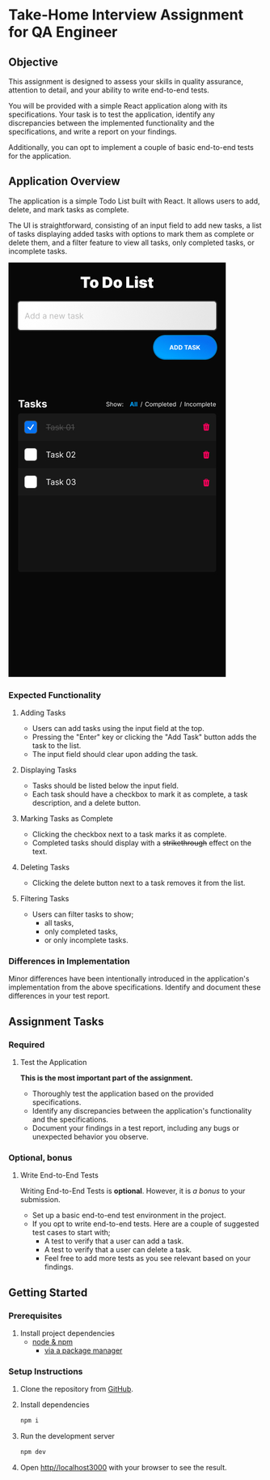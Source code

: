 # Take-Home Interview Assignment for QA Engineer

## Objective

This assignment is designed to assess your skills in quality assurance, attention to detail, and your ability to write end-to-end tests.

You will be provided with a simple React application along with its specifications. Your task is to test the application, identify any discrepancies between the implemented functionality and the specifications, and write a report on your findings.

Additionally, you can opt to implement a couple of basic end-to-end tests for the application.

## Application Overview

The application is a simple Todo List built with React. It allows users to add, delete, and mark tasks as complete.

The UI is straightforward, consisting of an input field to add new tasks, a list of tasks displaying added tasks with options to mark them as complete or delete them, and a filter feature to view all tasks, only completed tasks, or incomplete tasks.

![Design Comp](./resources/design-comp.jpg)

### Expected Functionality

1. Adding Tasks
    * Users can add tasks using the input field at the top.
    * Pressing the "Enter" key or clicking the "Add Task" button adds the task to the list.
    * The input field should clear upon adding the task.

2. Displaying Tasks
    * Tasks should be listed below the input field.
    * Each task should have a checkbox to mark it as complete, a task description, and a delete button.

3. Marking Tasks as Complete
    * Clicking the checkbox next to a task marks it as complete.
    * Completed tasks should display with a ~~strikethrough~~ effect on the text.

4. Deleting Tasks
    * Clicking the delete button next to a task removes it from the list.

5. Filtering Tasks
    * Users can filter tasks to show;
      * all tasks,
      * only completed tasks,
      * or only incomplete tasks.

### Differences in Implementation

Minor differences have been intentionally introduced in the application's implementation from the above specifications. Identify and document these differences in your test report.

## Assignment Tasks

### Required

1. Test the Application

    **This is the most important part of the assignment.**

    * Thoroughly test the application based on the provided specifications.
    * Identify any discrepancies between the application's functionality and the specifications.
    * Document your findings in a test report, including any bugs or unexpected behavior you observe.

### Optional, bonus

1. Write End-to-End Tests

    Writing End-to-End Tests is **optional**. However, it is _a bonus_ to your submission.

    * Set up a basic end-to-end test environment in the project.
    * If you opt to write end-to-end tests. Here are a couple of suggested test cases to start with;
        * A test to verify that a user can add a task.
        * A test to verify that a user can delete a task.
        * Feel free to add more tests as you see relevant based on your findings.

## Getting Started

### Prerequisites

1. Install project dependencies
    * [node & npm](https://nodejs.org/en)
        * [via a package manager](https://nodejs.org/en/download/package-manager)

### Setup Instructions

1. Clone the repository from [GitHub](https://github.com/scarf-sh/qa-eng-take-home).
2. Install dependencies

    ```bash
    npm i
    ```

3. Run the development server

    ```bash
    npm dev
    ```

4. Open [http//localhost3000](http//localhost3000) with your browser to see the result.
